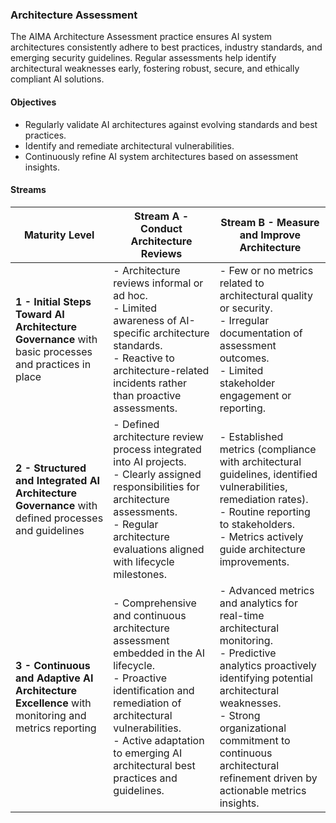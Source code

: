 ### Architecture Assessment

The AIMA Architecture Assessment practice ensures AI system architectures consistently adhere to best practices, industry standards, and emerging security guidelines. Regular assessments help identify architectural weaknesses early, fostering robust, secure, and ethically compliant AI solutions.

#### Objectives

- Regularly validate AI architectures against evolving standards and best practices.
- Identify and remediate architectural vulnerabilities.
- Continuously refine AI system architectures based on assessment insights.

#### Streams
| Maturity Level | Stream A - Conduct Architecture Reviews | Stream B - Measure and Improve Architecture |
|----------------|---------------------------------------|-------------------------------------------|
| **1 - Initial Steps Toward AI Architecture Governance** with basic processes and practices in place | - Architecture reviews informal or ad hoc.<br>- Limited awareness of AI-specific architecture standards.<br>- Reactive to architecture-related incidents rather than proactive assessments. | - Few or no metrics related to architectural quality or security.<br>- Irregular documentation of assessment outcomes.<br>- Limited stakeholder engagement or reporting. |
| **2 - Structured and Integrated AI Architecture Governance** with defined processes and guidelines | - Defined architecture review process integrated into AI projects.<br>- Clearly assigned responsibilities for architecture assessments.<br>- Regular architecture evaluations aligned with lifecycle milestones. | - Established metrics (compliance with architectural guidelines, identified vulnerabilities, remediation rates).<br>- Routine reporting to stakeholders.<br>- Metrics actively guide architecture improvements. |
| **3 - Continuous and Adaptive AI Architecture Excellence** with monitoring and metrics reporting | - Comprehensive and continuous architecture assessment embedded in the AI lifecycle.<br>- Proactive identification and remediation of architectural vulnerabilities.<br>- Active adaptation to emerging AI architectural best practices and guidelines. | - Advanced metrics and analytics for real-time architectural monitoring.<br>- Predictive analytics proactively identifying potential architectural weaknesses.<br>- Strong organizational commitment to continuous architectural refinement driven by actionable metrics insights. |
